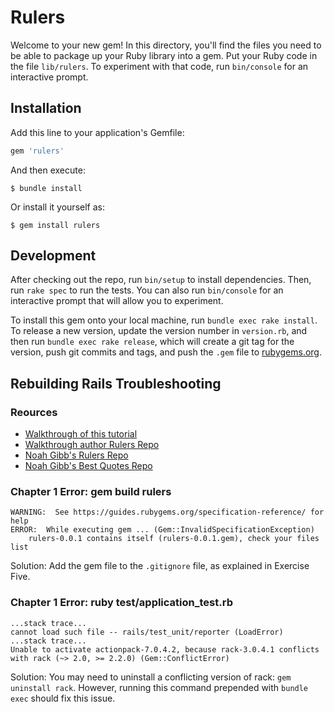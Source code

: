 # Rulers

Welcome to your new gem! In this directory, you'll find the files you need to be able to package up your Ruby library into a gem. Put your Ruby code in the file `lib/rulers`. To experiment with that code, run `bin/console` for an interactive prompt.

## Installation

Add this line to your application's Gemfile:

```ruby
gem 'rulers'
```

And then execute:

    $ bundle install

Or install it yourself as:

    $ gem install rulers

## Development

After checking out the repo, run `bin/setup` to install dependencies. Then, run `rake spec` to run the tests. You can also run `bin/console` for an interactive prompt that will allow you to experiment.

To install this gem onto your local machine, run `bundle exec rake install`. To release a new version, update the version number in `version.rb`, and then run `bundle exec rake release`, which will create a git tag for the version, push git commits and tags, and push the `.gem` file to [rubygems.org](https://rubygems.org).

## Rebuilding Rails Troubleshooting

### Reources

* [Walkthrough of this tutorial](https://www.intermediateruby.com/rebuilding-rails-course-walkthrough)
* [Walkthrough author Rulers Repo](https://github.com/josh-works/rulers)
* [Noah Gibb's Rulers Repo](https://github.com/noahgibbs/rulers)
* [Noah Gibb's Best Quotes Repo](https://github.com/noahgibbs/best_quotes)


### Chapter 1 Error: gem build rulers

```
WARNING:  See https://guides.rubygems.org/specification-reference/ for help
ERROR:  While executing gem ... (Gem::InvalidSpecificationException)
    rulers-0.0.1 contains itself (rulers-0.0.1.gem), check your files list
```
Solution: Add the gem file to the `.gitignore` file, as explained in Exercise Five.

### Chapter 1 Error: ruby test/application_test.rb

```
...stack trace...
cannot load such file -- rails/test_unit/reporter (LoadError)
...stack trace...
Unable to activate actionpack-7.0.4.2, because rack-3.0.4.1 conflicts with rack (~> 2.0, >= 2.2.0) (Gem::ConflictError)
```

Solution: You may need to uninstall a conflicting version of rack: `gem uninstall rack`. However, running this command prepended with `bundle exec` should fix this issue.
